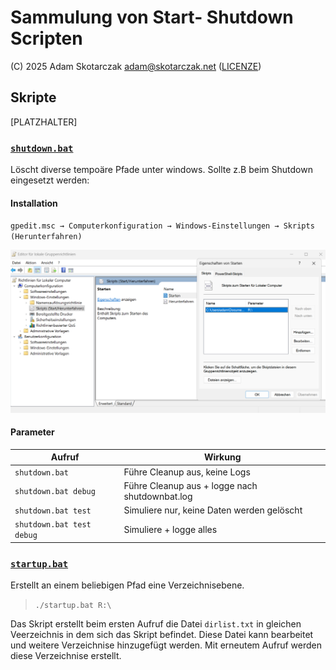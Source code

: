 # Sammulung von Start- Shutdown Scripten

(C) 2025 Adam Skotarczak <adam@skotarczak.net> ([LICENZE](./LIZENSE))

## Skripte

[PLATZHALTER]

### [`shutdown.bat`](./scripts/shutdown.bat)

Löscht diverse tempoäre Pfade unter windows. Sollte z.B beim Shutdown eingesetzt werden:

#### Installation

`gpedit.msc → Computerkonfiguration → Windows-Einstellungen → Skripts (Herunterfahren)`  

![Screesnshot gpedit.msc](./assets/gpedit.png)  

#### Parameter

| Aufruf                      | Wirkung                                              |  
|-----------------------------|------------------------------------------------------|  
| `shutdown.bat`              | Führe Cleanup aus, keine Logs                        |  
| `shutdown.bat debug`        | Führe Cleanup aus + logge nach shutdownbat.log       |  
| `shutdown.bat test`         | Simuliere nur, keine Daten werden gelöscht           |  
| `shutdown.bat test debug`   | Simuliere + logge alles                              |  

### [`startup.bat`](./scripts/startup.bat)

Erstellt an einem beliebigen Pfad eine Verzeichnisebene.  

> `./startup.bat R:\`

Das Skript erstellt beim ersten Aufruf die Datei `dirlist.txt` in gleichen Veerzeichnis in dem sich das Skript befindet. Diese Datei kann bearbeitet und weitere Verzeichnise hinzugefügt werden. Mit erneutem Aufruf werden diese Verzeichnise erstellt.
